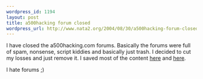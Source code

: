 ```yaml
--- 
wordpress_id: 1194
layout: post
title: a500hacking forum closed
wordpress_url: http://www.nata2.org/2004/08/30/a500hacking-forum-closed-2/
---
```

I have closed the a500hacking.com forums. Basically the forums were full of spam, nonsense, script kiddies and basically just trash. I  decided to cut my losses and just remove it. I saved most of the content <a href="http://3gcoding.com/archives/000014.php">here</a> and <a href="http://3gcoding.com/archives/000015.php">here</a>.

I hate forums ;)
